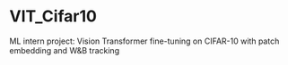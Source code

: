# VIT_Cifar10
ML intern project: Vision Transformer fine-tuning on CIFAR-10 with patch embedding and W&amp;B tracking
